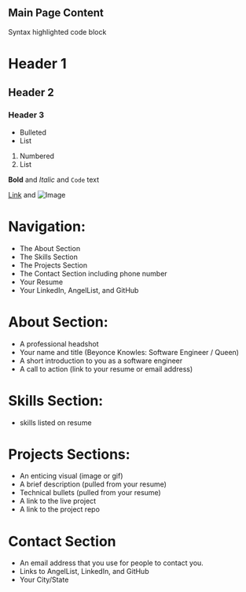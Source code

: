 ## Main Page Content


Syntax highlighted code block

# Header 1
## Header 2
### Header 3

- Bulleted
- List

1. Numbered
2. List

**Bold** and _Italic_ and `Code` text

[Link](url) and ![Image](src)


# Navigation:
- The About Section
- The Skills Section
- The Projects Section
- The Contact Section including phone number
- Your Resume
- Your LinkedIn, AngelList, and GitHub


# About Section:
- A professional headshot
- Your name and title (Beyonce Knowles: Software Engineer / Queen)
- A short introduction to you as a software engineer
- A call to action (link to your resume or email address)


# Skills Section:
- skills listed on resume

# Projects Sections:
- An enticing visual (image or gif)
- A brief description (pulled from your resume)
- Technical bullets (pulled from your resume)
- A link to the live project
- A link to the project repo

# Contact Section
- An email address that you use for people to contact you.
- Links to AngelList, LinkedIn, and GitHub
- Your City/State
